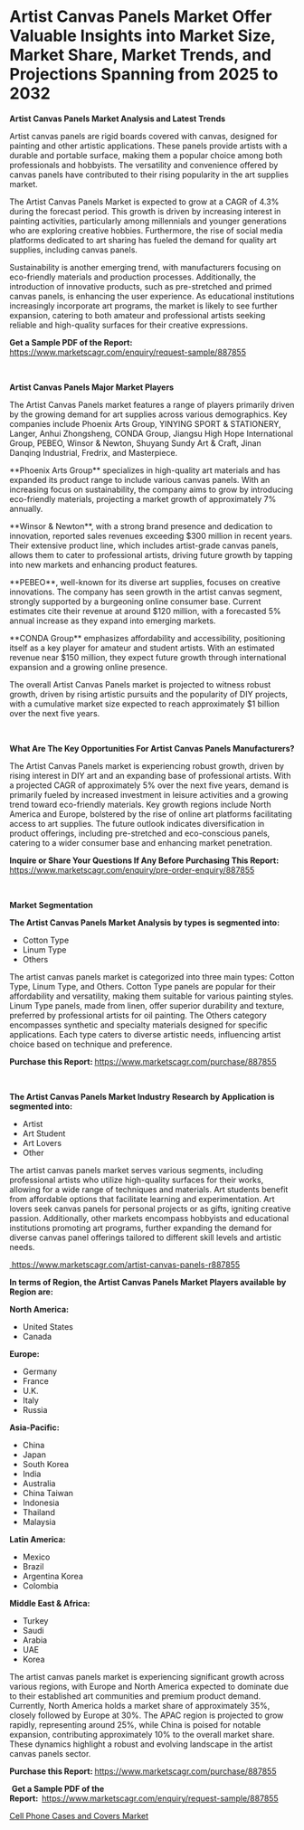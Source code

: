<p><h1>Artist Canvas Panels Market Offer Valuable Insights into Market Size, Market Share, Market Trends, and Projections Spanning from 2025 to 2032</h1></p><p><strong>Artist Canvas Panels Market Analysis and Latest Trends</strong></p>
<p><p>Artist canvas panels are rigid boards covered with canvas, designed for painting and other artistic applications. These panels provide artists with a durable and portable surface, making them a popular choice among both professionals and hobbyists. The versatility and convenience offered by canvas panels have contributed to their rising popularity in the art supplies market.</p><p>The Artist Canvas Panels Market is expected to grow at a CAGR of 4.3% during the forecast period. This growth is driven by increasing interest in painting activities, particularly among millennials and younger generations who are exploring creative hobbies. Furthermore, the rise of social media platforms dedicated to art sharing has fueled the demand for quality art supplies, including canvas panels. </p><p>Sustainability is another emerging trend, with manufacturers focusing on eco-friendly materials and production processes. Additionally, the introduction of innovative products, such as pre-stretched and primed canvas panels, is enhancing the user experience. As educational institutions increasingly incorporate art programs, the market is likely to see further expansion, catering to both amateur and professional artists seeking reliable and high-quality surfaces for their creative expressions.</p></p>
<p><strong>Get a Sample PDF of the Report:&nbsp;</strong> <a href="https://www.marketscagr.com/enquiry/request-sample/887855?utm_campaign=3546&utm_medium=2&utm_source=Github&utm_content=ia&utm_term=04042025&utm_id=artist-canvas-panels">https://www.marketscagr.com/enquiry/request-sample/887855</a></p>
<p>&nbsp;</p>
<p><strong>Artist Canvas Panels Major Market Players</strong></p>
<p><p>The Artist Canvas Panels market features a range of players primarily driven by the growing demand for art supplies across various demographics. Key companies include Phoenix Arts Group, YINYING SPORT & STATIONERY, Langer, Anhui Zhongsheng, CONDA Group, Jiangsu High Hope International Group, PEBEO, Winsor & Newton, Shuyang Sundy Art & Craft, Jinan Danqing Industrial, Fredrix, and Masterpiece.</p><p>**Phoenix Arts Group** specializes in high-quality art materials and has expanded its product range to include various canvas panels. With an increasing focus on sustainability, the company aims to grow by introducing eco-friendly materials, projecting a market growth of approximately 7% annually.</p><p>**Winsor & Newton**, with a strong brand presence and dedication to innovation, reported sales revenues exceeding $300 million in recent years. Their extensive product line, which includes artist-grade canvas panels, allows them to cater to professional artists, driving future growth by tapping into new markets and enhancing product features.</p><p>**PEBEO**, well-known for its diverse art supplies, focuses on creative innovations. The company has seen growth in the artist canvas segment, strongly supported by a burgeoning online consumer base. Current estimates cite their revenue at around $120 million, with a forecasted 5% annual increase as they expand into emerging markets.</p><p>**CONDA Group** emphasizes affordability and accessibility, positioning itself as a key player for amateur and student artists. With an estimated revenue near $150 million, they expect future growth through international expansion and a growing online presence.</p><p>The overall Artist Canvas Panels market is projected to witness robust growth, driven by rising artistic pursuits and the popularity of DIY projects, with a cumulative market size expected to reach approximately $1 billion over the next five years.</p></p>
<p>&nbsp;</p>
<p><strong>What Are The Key Opportunities For Artist Canvas Panels Manufacturers?</strong></p>
<p><p>The Artist Canvas Panels market is experiencing robust growth, driven by rising interest in DIY art and an expanding base of professional artists. With a projected CAGR of approximately 5% over the next five years, demand is primarily fueled by increased investment in leisure activities and a growing trend toward eco-friendly materials. Key growth regions include North America and Europe, bolstered by the rise of online art platforms facilitating access to art supplies. The future outlook indicates diversification in product offerings, including pre-stretched and eco-conscious panels, catering to a wider consumer base and enhancing market penetration.</p></p>
<p><strong>Inquire or Share Your Questions If Any Before Purchasing This Report:</strong> <a href="https://www.marketscagr.com/enquiry/pre-order-enquiry/887855?utm_campaign=3546&utm_medium=2&utm_source=Github&utm_content=ia&utm_term=04042025&utm_id=artist-canvas-panels">https://www.marketscagr.com/enquiry/pre-order-enquiry/887855</a></p>
<p>&nbsp;</p>
<p><strong>Market Segmentation</strong></p>
<p><strong>The Artist Canvas Panels Market Analysis by types is segmented into:</strong></p>
<p><ul><li>Cotton Type</li><li>Linum Type</li><li>Others</li></ul></p>
<p><p>The artist canvas panels market is categorized into three main types: Cotton Type, Linum Type, and Others. Cotton Type panels are popular for their affordability and versatility, making them suitable for various painting styles. Linum Type panels, made from linen, offer superior durability and texture, preferred by professional artists for oil painting. The Others category encompasses synthetic and specialty materials designed for specific applications. Each type caters to diverse artistic needs, influencing artist choice based on technique and preference.</p></p>
<p><strong>Purchase this Report:&nbsp;</strong><a href="https://www.marketscagr.com/purchase/887855?utm_campaign=3546&utm_medium=2&utm_source=Github&utm_content=ia&utm_term=04042025&utm_id=artist-canvas-panels">https://www.marketscagr.com/purchase/887855</a></p>
<p>&nbsp;</p>
<p><strong>The Artist Canvas Panels Market Industry Research by Application is segmented into:</strong></p>
<p><ul><li>Artist</li><li>Art Student</li><li>Art Lovers</li><li>Other</li></ul></p>
<p><p>The artist canvas panels market serves various segments, including professional artists who utilize high-quality surfaces for their works, allowing for a wide range of techniques and materials. Art students benefit from affordable options that facilitate learning and experimentation. Art lovers seek canvas panels for personal projects or as gifts, igniting creative passion. Additionally, other markets encompass hobbyists and educational institutions promoting art programs, further expanding the demand for diverse canvas panel offerings tailored to different skill levels and artistic needs.</p></p>
<p><a href="https://www.marketscagr.com/artist-canvas-panels-r887855?utm_campaign=3546&utm_medium=2&utm_source=Github&utm_content=ia&utm_term=04042025&utm_id=artist-canvas-panels">&nbsp;https://www.marketscagr.com/artist-canvas-panels-r887855</a></p>
<p><strong>In terms of Region, the Artist Canvas Panels Market Players available by Region are:</strong></p>
<p>
    <p> <strong> North America: </strong>
        <ul>
            <li>United States</li>
            <li>Canada</li>
        </ul>
        </p> 
    <p> <strong> Europe: </strong>
        <ul>
            <li>Germany</li>
            <li>France</li>
            <li>U.K.</li>
            <li>Italy</li>
            <li>Russia</li>
        </ul>
        </p> 
    <p> <strong> Asia-Pacific: </strong>
        <ul>
            <li>China</li>
            <li>Japan</li>
            <li>South Korea</li>
            <li>India</li>
            <li>Australia</li>
            <li>China Taiwan</li>
            <li>Indonesia</li>
            <li>Thailand</li>
            <li>Malaysia</li>
        </ul>
        </p> 
    <p> <strong> Latin America: </strong>
        <ul>
            <li>Mexico</li>
            <li>Brazil</li>
            <li>Argentina Korea</li>
            <li>Colombia</li>
        </ul>
        </p> 
    <p> <strong> Middle East & Africa: </strong>
        <ul>
            <li>Turkey</li>
            <li>Saudi</li>
            <li>Arabia</li>
            <li>UAE</li>
            <li>Korea</li>
        </ul>
    </p>
    </p>
<p><p>The artist canvas panels market is experiencing significant growth across various regions, with Europe and North America expected to dominate due to their established art communities and premium product demand. Currently, North America holds a market share of approximately 35%, closely followed by Europe at 30%. The APAC region is projected to grow rapidly, representing around 25%, while China is poised for notable expansion, contributing approximately 10% to the overall market share. These dynamics highlight a robust and evolving landscape in the artist canvas panels sector.</p></p>
<p><strong>Purchase this Report: </strong><a href="https://www.marketscagr.com/purchase/887855?utm_campaign=3546&utm_medium=2&utm_source=Github&utm_content=ia&utm_term=04042025&utm_id=artist-canvas-panels">https://www.marketscagr.com/purchase/887855</a></p>
<p>&nbsp;<strong>Get a Sample PDF of the Report:&nbsp;&nbsp;</strong><a href="https://www.marketscagr.com/enquiry/request-sample/887855?utm_campaign=3546&utm_medium=2&utm_source=Github&utm_content=ia&utm_term=04042025&utm_id=artist-canvas-panels">https://www.marketscagr.com/enquiry/request-sample/887855</a></p>
<p><strong></strong></p>
<p><p><a href="https://github.com/sanokdagada01/Market-Research-Report-List-1/blob/main/cell-phone-cases-and-covers-market.md?utm_campaign=3546&utm_medium=2&utm_source=Github&utm_content=ia&utm_term=04042025&utm_id=artist-canvas-panels">Cell Phone Cases and Covers Market</a></p></p>